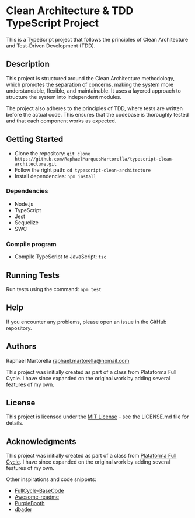 # Clean Architecture & TDD TypeScript Project

This is a TypeScript project that follows the principles of Clean Architecture and Test-Driven Development (TDD).

## Description

This project is structured around the Clean Architecture methodology, which promotes the separation of concerns, making the system more understandable, flexible, and maintainable. It uses a layered approach to structure the system into independent modules.

The project also adheres to the principles of TDD, where tests are written before the actual code. This ensures that the codebase is thoroughly tested and that each component works as expected.

## Getting Started

* Clone the repository: `git clone https://github.com/RaphaelMarquesMartorella/typescript-clean-architecture.git`
* Follow the right path: `cd typescript-clean-architecture` 
* Install dependencies: `npm install`

### Dependencies

* Node.js
* TypeScript
* Jest
* Sequelize
* SWC

### Compile program

* Compile TypeScript to JavaScript: `tsc`

## Running Tests

Run tests using the command: `npm test`

## Help

If you encounter any problems, please open an issue in the GitHub repository.

## Authors

Raphael Martorella 
raphael.martorella@homail.com

This project was initially created as part of a class from Plataforma Full Cycle. I have since expanded on the original work by adding several features of my own.

## License

This project is licensed under the [MIT License](https://opensource.org/licenses/MIT) - see the LICENSE.md file for details.

## Acknowledgments

This project was initially created as part of a class from [Plataforma Full Cycle](https://github.com/devfullcycle/fc-clean-architecture.git). I have since expanded on the original work by adding several features of my own.

Other inspirations and code snippets:
* [FullCycle-BaseCode](https://github.com/devfullcycle/fc-clean-architecture.git)
* [Awesome-readme](https://github.com/matiassingers/awesome-readme)
* [PurpleBooth](https://gist.github.com/PurpleBooth/109311bb0361f32d87a2)
* [dbader](https://github.com/dbader/readme-template)
